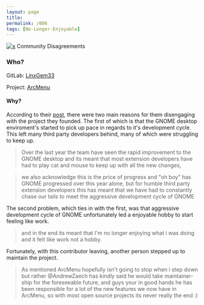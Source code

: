 ```yaml
---
layout: page
title: 
permalink: /006
tags: [No-Longer-Enjoyable]
---
```


[![x](https://img.shields.io/badge/-No%20Longer%20Enjoyable-ff033e)](/#NLE) Community Disagreements

### Who?

GitLab: [LinxGem33](https://gitlab.com/LinxGem33)

Project: [ArcMenu](https://gitlab.com/LinxGem33/Arc-Menu)

#### Why?

According to their [post](https://gitlab.com/LinxGem33/Arc-Menu/-/issues/358), there were two main reasons for them disengaging with the project they founded. The first of which is that the GNOME desktop enviroment's started to pick up pace in regards to it's development cycle.  This left many third party developers behind, many of which were struggling to keep up. 

> Over the last year the team have seen the rapid improvement to the GNOME desktop and its meant that most extension developers have had to play cat and mouse to keep up with all the new changes,

> we also acknowledge this is the price of progress and "oh boy" has GNOME progressed over this year alone, but for humble third party extension developers this has meant that we have had to constantly chase our tails to meet the aggressive development cycle of GNOME

The second problem, which ties in with the first, was that aggressive development cycle of GNOME unfortunately led a enjoyable hobby to start feeling like work.

> and in the end its meant that I'm no longer enjoying what i was doing and it felt like work not a hobby.

Fortunately, with this contributor leaving, another person stepped up to maintain the project. 

> As mentioned ArcMenu hopefully isn't going to stop when i step down but rather @AndrewZaech has kindly said he would take maintainer-ship for the foreseeable future, and guys your in good hands he has been responsible for a lot of the new features we now have in ArcMenu, so with most open source projects its never really the end :)